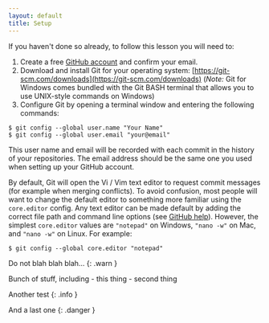 ```yaml
---
layout: default
title: Setup
---
```


If you haven't done so already, to follow this lesson you will need to:

1. Create a free [GitHub account](https://github.com/join) and confirm your email.
2. Download and install Git for your operating system: [https://git-scm.com/downloads](https://git-scm.com/downloads) (*Note:* Git for Windows comes bundled with the Git BASH terminal that allows you to use UNIX-style commands on Windows)
3. Configure Git by opening a terminal window and entering the following commands:

~~~
$ git config --global user.name "Your Name"
$ git config --global user.email "your@email"
~~~


This user name and email will be recorded with each commit in the history of your repositories. 
The email address should be the same one you used when setting up your GitHub account.

By default, Git will open the Vi / Vim text editor to request commit messages (for example when merging conflicts).
To avoid confusion, most people will want to change the default editor to something more familiar using the `core.editor` config. 
Any text editor can be made default by adding the correct file path and command line options (see [GitHub help](https://help.github.com/articles/associating-text-editors-with-git/)). 
However, the simplest `core.editor` values are `"notepad"` on Windows,  `"nano -w"` on Mac, and `"nano -w"` on Linux. 
For example:

~~~
$ git config --global core.editor "notepad"
~~~


Do not blah blah blah...
{: .warn }


<div class="prereq">
  Bunch of stuff, including
  - this thing
  - second thing
</div>


Another test 
{: .info }

And a last one 
{: .danger }

